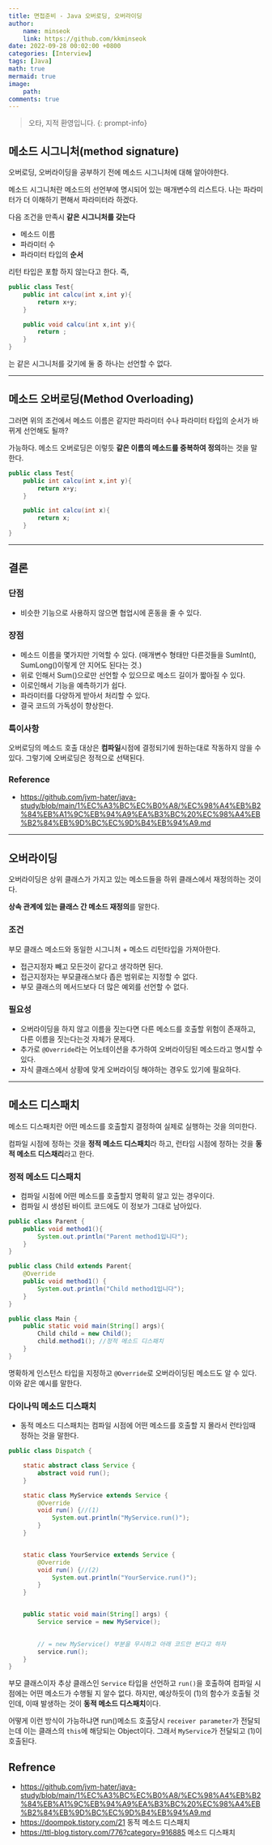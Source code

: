 ```yaml
---
title: 면접준비 - Java 오버로딩, 오버라이딩
author: 
    name: minseok
    link: https://github.com/kkminseok
date: 2022-09-28 00:02:00 +0800
categories: [Interview]
tags: [Java]
math: true
mermaid: true
image: 
    path: 
comments: true
---
```


> 오타, 지적 환영입니다. 
{: prompt-info}

## 메소드 시그니처(method signature)

오버로딩, 오버라이딩을 공부하기 전에 메소드 시그니처에 대해 알아야한다.

메소드 시그니처란 메소드의 선언부에 명시되어 있는 매개변수의 리스트다. 나는 파라미터가 더 이해하기 편해서 파라미터라 하겠다.

다음 조건을 만족시 **같은 시그니처를 갖는다**

- 메소드 이름
- 파라미터 수
- 파라미터 타입의 **순서**

리턴 타입은 포함 하지 않는다고 한다.
즉,

```java
public class Test{
    public int calcu(int x,int y){
        return x+y;
    }

    public void calcu(int x,int y){
        return ;
    }
}
```

는 같은 시그니처를 갖기에 둘 중 하나는 선언할 수 없다.

-----

## 메소드 오버로딩(Method Overloading)

그러면 위의 조건에서 메소드 이름은 같지만 파라미터 수나 파라미터 타입의 순서가 바뀌게 선언해도 될까?

가능하다. 메소드 오버로딩은 이렇듯 **같은 이름의 메소드를 중복하여 정의**하는 것을 말한다.

```java
public class Test{
    public int calcu(int x,int y){
        return x+y;
    }

    public int calcu(int x){
        return x;
    }
}
```

-----

## 결론

### 단점

- 비슷한 기능으로 사용하지 않으면 협업시에 혼동을 줄 수 있다.

### 장점

- 메소드 이름을 몇가지만 기억할 수 있다. (매개변수 형태만 다른것들을 SumInt(), SumLong()이렇게 안 지어도 된다는 것.)
- 위로 인해서 Sum()으로만 선언할 수 있으므로 메소드 길이가 짧아질 수 있다.
- 이로인해서 기능을 예측하기가 쉽다.
- 파라미터를 다양하게 받아서 처리할 수 있다.
- 결국 코드의 가독성이 향상한다.

### 특이사항

오버로딩의 메소드 호출 대상은 **컴파일**시점에 결정되기에 원하는대로 작동하지 않을 수 있다. 그렇기에 오버로딩은 정적으로 선택된다.

### Reference

- <https://github.com/jvm-hater/java-study/blob/main/1%EC%A3%BC%EC%B0%A8/%EC%98%A4%EB%B2%84%EB%A1%9C%EB%94%A9%EA%B3%BC%20%EC%98%A4%EB%B2%84%EB%9D%BC%EC%9D%B4%EB%94%A9.md>


-----

## 오버라이딩

오버라이딩은 상위 클래스가 가지고 있는 메소드들을 하위 클래스에서 재정의하는 것이다.

**상속 관계에 있는 클래스 간 메소드 재정의**를 말한다.

### 조건

부모 클래스 메소드와 동일한 시그니처 + 메소드 리턴타입을 가져아한다.

- 접근지정자 빼고 모든것이 같다고 생각하면 된다.
- 접근지정자는 부모클래스보다 좁은 범위로는 지정할 수 없다.
- 부모 클래스의 메서드보다 더 많은 예외를 선언할 수 없다.

### 필요성

- 오버라이딩을 하지 않고 이름을 짓는다면 다른 메소드를 호출할 위험이 존재하고, 다른 이름을 짓는다는것 자체가 문제다.
- 추가로 `@Override`라는 어노테이션을 추가하여 오버라이딩된 메소드라고 명시할 수 있다.
- 자식 클래스에서 상황에 맞게 오버라이딩 해야하는 경우도 있기에 필요하다.

-----

## 메소드 디스패치

메소드 디스패치란 어떤 메소드를 호출할지 결정하여 실제로 실행하는 것을 의미한다.

컴파일 시점에 정하는 것을 **정적 메소드 디스패치**라 하고, 런타임 시점에 정하는 것을 **동적 메소드 디스채리**라고 한다.

### 정적 메소드 디스패치

- 컴파일 시점에 어떤 메소드를 호출할지 명확히 알고 있는 경우이다.
- 컴파일 시 생성된 바이트 코드에도 이 정보가 그대로 남아있다.

```java
public class Parent {
    public void method1(){
        System.out.println("Parent method1입니다");
    }
}

public class Child extends Parent{
    @Override
    public void method1() {
        System.out.println("Child method1입니다");
    }
}

public class Main {
    public static void main(String[] args){
        Child child = new Child();
        child.method1(); //정적 메소드 디스패치
    }
}
```

명확하게 인스턴스 타입을 지정하고 `@Override`로 오버라이딩된 메소드도 알 수 있다. 이와 같은 예시를 말한다.

### 다이나믹 메소드 디스패치

- 동적 메소드 디스패치는 컴파일 시점에 어떤 메소드를 호출할 지 몰라서 런타임때 정하는 것을 말한다.

```java
public class Dispatch {

	static abstract class Service {
		abstract void run();
	}

	static class MyService extends Service {
		@Override
		void run() {//(1)
			System.out.println("MyService.run()");
		}
	}


	static class YourService extends Service {
		@Override
		void run() {//(2)
			System.out.println("YourService.run()");
		}
	}


	public static void main(String[] args) {
		Service service = new MyService();

		
		// = new MyService() 부분을 무시하고 아래 코드만 본다고 하자
		service.run();
	}
}
```

부모 클래스이자 추상 클래스인 `Service` 타입을 선언하고 `run()`을 호출하여 컴파일 시점에는 어떤 메소드가 수행될 지 알수 없다. 하지만, 예상하듯이 (1)의 함수가 호출될 것인데, 이때 발생하는 것이 **동적 메소드 디스패치**이다.

어떻게 이런 방식이 가능하냐면 run()메소드 호출당시 `receiver parameter`가 전달되는데 이는 클래스의 `this`에 해당되는 Object이다. 그래서 `MyService`가 전달되고 (1)이 호출된다.


## Refrence

- <https://github.com/jvm-hater/java-study/blob/main/1%EC%A3%BC%EC%B0%A8/%EC%98%A4%EB%B2%84%EB%A1%9C%EB%94%A9%EA%B3%BC%20%EC%98%A4%EB%B2%84%EB%9D%BC%EC%9D%B4%EB%94%A9.md>
- <https://doompok.tistory.com/21> 동적 메소드 디스패치
- <https://ttl-blog.tistory.com/776?category=916885> 메소드 디스패치